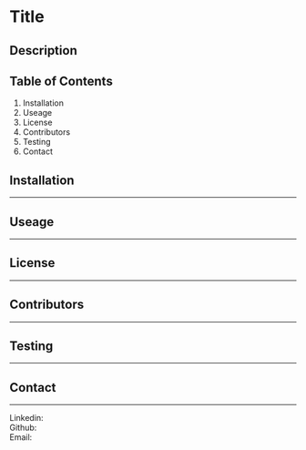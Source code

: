 # Title

## Description

## Table of Contents

1. Installation
2. Useage
3. License
4. Contributors
5. Testing
6. Contact

## Installation

---

## Useage

---

## License

---

## Contributors

---

## Testing

---

## Contact

---

Linkedin:<br>
Github:<br>
Email:<br>
